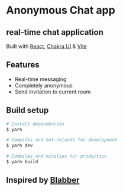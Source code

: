 # Anonymous Chat app

## real-time chat application

Built with [React](https://react.dev), [Chakra UI](https://chakra-ui.com) & [Vite](https://vitejs.dev)

## Features

- Real-time messaging
- Completely anonymous
- Send invitation to current room

## Build setup

```bash
# Install dependencies
$ yarn

# Compiles and hot-reloads for development
$ yarn dev

# Compiles and minifies for production
$ yarn build
```

## Inspired by [Blabber](https://github.com/carlssonemil/blabber)
